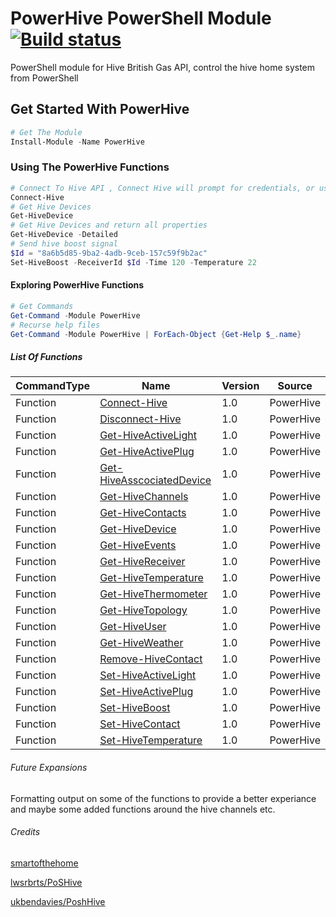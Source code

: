 # PowerHive PowerShell Module [![Build status](https://ci.appveyor.com/api/projects/status/ws4f5f9qojuowo5a?svg=true)](https://ci.appveyor.com/project/pm091/powerhive-tqwo4)


 PowerShell module for Hive British Gas API, control the hive home system from PowerShell

## Get Started With PowerHive

 ```powershell
# Get The Module
Install-Module -Name PowerHive
 ```

### Using The PowerHive Functions

 ```powershell
 # Connect To Hive API , Connect Hive will prompt for credentials, or use get-help connect-hive for details
 Connect-Hive
 # Get Hive Devices
 Get-HiveDevice
 # Get Hive Devices and return all properties
 Get-HiveDevice -Detailed
 # Send hive boost signal
 $Id = "8a6b5d85-9ba2-4adb-9ceb-157c59f9b2ac"
 Set-HiveBoost -ReceiverId $Id -Time 120 -Temperature 22
 ```

#### Exploring PowerHive Functions

 ```powershell
 # Get Commands
 Get-Command -Module PowerHive
 # Recurse help files
 Get-Command -Module PowerHive | ForEach-Object {Get-Help $_.name}
 ```

##### List Of Functions

| CommandType  |   Name  |  Version |  Source |
|--------------|---------|----------|---------|
| Function     | [Connect-Hive](Docs/Connect-Hive.md) | 1.0 | PowerHive |
| Function     | [Disconnect-Hive](Docs/Disconnect-Hive.md) | 1.0 | PowerHive |
| Function     | [Get-HiveActiveLight](Docs/Get-HiveActiveLight.md) | 1.0 | PowerHive |
| Function     | [Get-HiveActivePlug](Docs/Get-HiveActivePlug.md) | 1.0 | PowerHive |
| Function     | [Get-HiveAsscociatedDevice](Docs/Get-HiveAsscociatedDevice.md) | 1.0 | PowerHive |
| Function     | [Get-HiveChannels](Docs/Get-HiveChannels.md) | 1.0 | PowerHive |
| Function     | [Get-HiveContacts](Docs/Get-HiveContacts.md) | 1.0 | PowerHive |
| Function     | [Get-HiveDevice](Docs/Get-HiveDevice.md) | 1.0 | PowerHive |
| Function     | [Get-HiveEvents](Docs/Get-HiveEvents.md) | 1.0 | PowerHive |
| Function     | [Get-HiveReceiver](Docs/Get-HiveReceiver.md) | 1.0 | PowerHive |
| Function     | [Get-HiveTemperature](Docs/Get-HiveTemperature.md) | 1.0 | PowerHive |
| Function     | [Get-HiveThermometer](Docs/Get-HiveThermometer.md) | 1.0 | PowerHive |
| Function     | [Get-HiveTopology](Docs/Get-HiveTopology.md) | 1.0 | PowerHive |
| Function     | [Get-HiveUser](Docs/Get-HiveUser.md) | 1.0 | PowerHive |
| Function     | [Get-HiveWeather](Docs/Get-HiveWeather.md) | 1.0 | PowerHive |
| Function     | [Remove-HiveContact](Docs/Remove-HiveContact.md) | 1.0 | PowerHive |
| Function     | [Set-HiveActiveLight](Docs/Set-HiveActiveLight.md) | 1.0 | PowerHive |
| Function     | [Set-HiveActivePlug](Docs/Set-HiveActivePlug.md) | 1.0 | PowerHive |
| Function     | [Set-HiveBoost](Docs/Set-HiveBoost.md) | 1.0 | PowerHive |
| Function     | [Set-HiveContact](Docs/Set-HiveContact.md) | 1.0 | PowerHive |
| Function     | [Set-HiveTemperature](Docs/Set-HiveTemperature.md) | 1.0 | PowerHive |

###### Future Expansions

Formatting output on some of the functions to provide a better experiance and maybe some added functions around the hive channels etc.

###### Credits

[smartofthehome](http://www.smartofthehome.com/2016/05/hive-rest-api-v6/)

[lwsrbrts/PoSHive](https://github.com/lwsrbrts/PoSHive)

[ukbendavies/PoshHive](https://github.com/ukbendavies/PoshHive)

